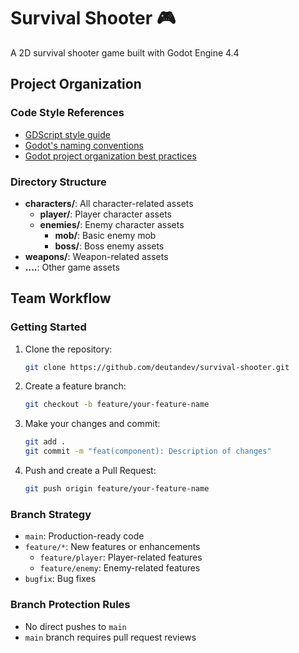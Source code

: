 # Survival Shooter 🎮

A 2D survival shooter game built with Godot Engine 4.4

## Project Organization

### Code Style References
- [GDScript style guide](https://docs.godotengine.org/en/stable/tutorials/scripting/gdscript/gdscript_styleguide.html)
- [Godot's naming conventions](https://docs.godotengine.org/en/stable/tutorials/scripting/gdscript/gdscript_styleguide.html#naming-conventions)
- [Godot project organization best practices](https://docs.godotengine.org/en/stable/tutorials/best_practices/project_organization.html)

### Directory Structure

- **characters/**: All character-related assets
  - **player/**: Player character assets
  - **enemies/**: Enemy character assets
    - **mob/**: Basic enemy mob
    - **boss/**: Boss enemy assets
- **weapons/**: Weapon-related assets
- **....**: Other game assets


## Team Workflow

### Getting Started
1. Clone the repository:
   ```bash
   git clone https://github.com/deutandev/survival-shooter.git
   ```

2. Create a feature branch:
   ```bash
   git checkout -b feature/your-feature-name
   ```

3. Make your changes and commit:
   ```bash
   git add .
   git commit -m "feat(component): Description of changes"
   ```

4. Push and create a Pull Request:
   ```bash
   git push origin feature/your-feature-name
   ```

### Branch Strategy
- `main`: Production-ready code
- `feature/*`: New features or enhancements
  - `feature/player`: Player-related features
  - `feature/enemy`: Enemy-related features
- `bugfix`: Bug fixes

### Branch Protection Rules
- No direct pushes to `main`
- `main` branch requires pull request reviews

